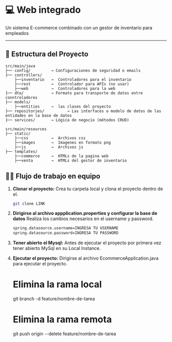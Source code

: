 # 💻 Web integrado

Un sistema E-commerce combinado con un gestor de inventario para empleados

---

## 📁 Estructura del Proyecto

```plaintext
src/main/java
├── config/         → Configuraciones de seguridad o emails
├── controllers/ 
    ├──inventario   →  Controladores para el inventario
    ├──rest         →  Controlador para APIs (no usar)
    ├──web          →  Controladores para la web
├── dto/            → Formato para transporte de datos entre conntroladores
├── models/        
    ├──entities     →  las clases del proyecto
├── repositories/          → Las interfaces o modelo de datos de las entidades en la base de datos
├── services/       → Lógica de negocio (métodos CRUD)

src/main/resources
├── static/
    ├──css          →  Archivos css 
    ├──images       →  Imagenes en formato png
    ├──js           →  Archivos js
├── templates/
    ├──commerce     →  HTMLs de la pagina web 
    ├──venta        →  HTMLs del gestor de inventario

```

## 👨‍💻 Flujo de trabajo en equipo

1.  **Clonar el proyecto:**
    Crea tu carpeta local y clona el proyecto dentro de el.

    ```bash
    git clone LINK

2.  **Dirigirse al archivo appplication.properties y configurar la base de datos**
    Realiza los cambios necesarios en el username y password.

    ```bash
    spring.datasource.username=INGRESA TU USERNAME
    spring.datasource.password=INGRESA TU PASSWORD

4.  **Tener abierto el Mysql:**
    Antes de ejecutar el proyecto por primera vez tener abierto MySql en su Local Instance.


5.  **Ejecutar el proyecto:**
    Dirigirse al archivo EcommerceApplication.java para ejecutar el proyecto.

    # Elimina la rama local
    git branch -d feature/nombre-de-tarea

    # Elimina la rama remota
    git push origin --delete feature/nombre-de-tarea
